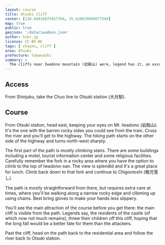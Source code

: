 ```yaml
---
layout: course
title: Otsuki cliff
center: [138.94816875457764, 35.620639996677504]
map: true
public: true
geojson: '/data/iwadono.json'
author: hikr.jp
license: CC-BY-NC
tags: [ chains, cliff ]
area: Otsuki
prefecture: Yamanashi
summary: >
  The cliffs near Iwadono mountain (岩殿山) were, legend has it, an excelent location for a castle, making it hard to access for potential attackers. Currently, the cliffs are an attraction for hikers, looking for an exciting course. Not recommended if you have a fear of heights, or can't pull your weight up a chain.
---
```


## Access

From Shinjuku, take the Chuo line to Otsuki station (大月駅).

## Course

From Otsuki station, head east, keeping your eyes on Mt. Iwadono (岩殿山). It's the one with the barren rocky sides you could see from the train. Cross the river and you'll get to the highway. The hiking path starts on the other side of the highway and turns north-west sharply.

The first part of the path is mostly climbing stairs. There are some buildings including a motel, tourist information center and some religious facilities. Carefully remember the fork in a rocky area where you have the option to climb to the top of Iwadono-san. The view is splendid and it's a great place for lunch. Climb back down to that fork and continue to Chigootoshi (稚児落し).

The path is mostly straightforward from there, but requires extra care at times, where you'll be walking along a narrow rocky edge and clibming up using chains. Best bring gloves to make your hands less slippery.

You'll see the main attraction of the course before you get there: the main cliff is visible from the path. Legends say, the residents of the castle (of which now not much remains), threw their children off this cliff, hoping that the long fall would be a better fate for them than the attackers.

Past the cliff, head on the path back to the residential area and follow the river back to Otsuki station.
